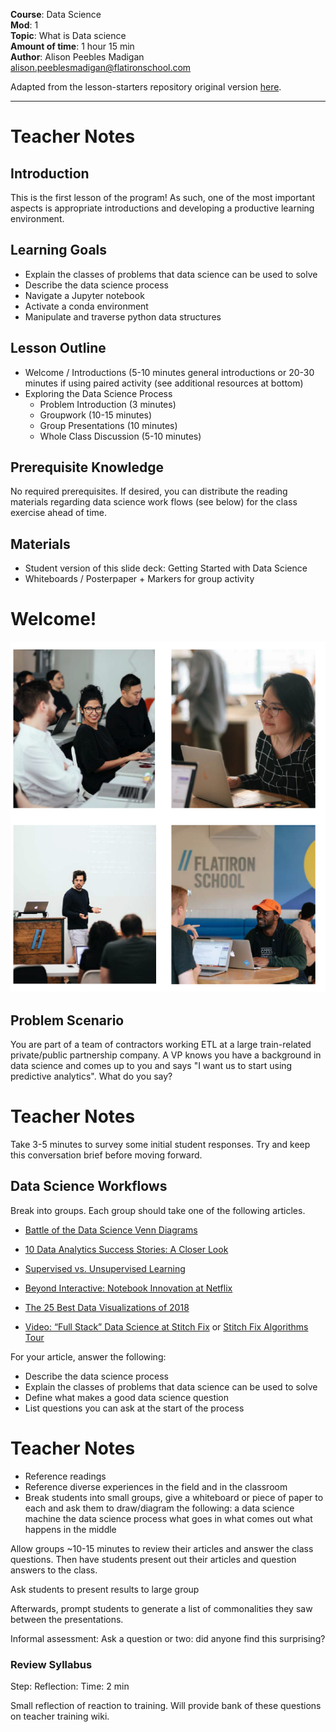 **Course**: Data Science   <br/>
**Mod**:    1                 <br/>
**Topic**:   What is Data science                <br/>
**Amount of time**: 1 hour 15 min <br/>
**Author**: Alison Peebles Madigan alison.peeblesmadigan@flatironschool.com

Adapted from the lesson-starters repository original version [here](https://github.com/learn-co-curriculum/ds-lessons-starter/blob/master/lesson-plans-by-mod/Module-1/data-science-brick-1/mod-1-what-is-data-science.md).

***

# Teacher Notes

## Introduction

This is the first lesson of the program! As such, one of the most important aspects is appropriate introductions and developing a productive learning environment.

## Learning Goals


* Explain the classes of problems that data science can be used to solve
* Describe the data science process
* Navigate a Jupyter notebook
* Activate a conda environment
* Manipulate and traverse python data structures

## Lesson Outline
* Welcome / Introductions (5-10 minutes general introductions or 20-30 minutes if using paired activity (see additional resources at bottom)
* Exploring the Data Science Process
    * Problem Introduction (3 minutes)
    * Groupwork (10-15 minutes)
    * Group Presentations (10 minutes)
    * Whole Class Discussion (5-10 minutes)

## Prerequisite Knowledge

No required prerequisites. If desired, you can distribute the reading materials regarding data science work flows (see below) for the class exercise ahead of time.


## Materials

* Student version of this slide deck: Getting Started with Data Science
* Whiteboards / Posterpaper + Markers for group activity

# Welcome!

<img src="images/flatiron_students.png">

## Problem Scenario

You are part of a team of contractors working ETL at a large train-related private/public partnership company. A VP knows you have a background in data science and comes up to you and says "I want us to start using predictive analytics". What do you say?

# Teacher Notes

Take 3-5 minutes to survey some initial student responses. Try and keep this conversation brief before moving forward.

## Data Science Workflows

Break into groups. Each group should take one of the following articles. 
    
- [Battle of the Data Science Venn Diagrams](https://www.kdnuggets.com/2016/10/battle-data-science-venn-diagrams.html)
- [10 Data Analytics Success Stories: A Closer Look](https://www.cio.com/article/3221621/analytics/6-data-analytics-success-stories-an-inside-look.html)
- [Supervised vs. Unsupervised Learning](https://towardsdatascience.com/supervised-vs-unsupervised-learning-14f68e32ea8d)
- [Beyond Interactive: Notebook Innovation at Netflix](https://medium.com/netflix-techblog/notebook-innovation-591ee3221233)
- [The 25 Best Data Visualizations of 2018](https://visme.co/blog/best-data-visualizations/)

- [Video: “Full Stack” Data Science at Stitch Fix](https://www.youtube.com/watch?v=ErrHRMiNNXE) or [Stitch Fix Algorithms Tour](https://algorithms-tour.stitchfix.com/)  
  
For your article, answer the following:
- Describe the data science process
- Explain the classes of problems that data science can be used to solve
- Define what makes a good data science question
- List questions you can ask at the start of the process

# Teacher Notes


* Reference readings
* Reference diverse experiences in the field and in the classroom
* Break students into small groups, give a whiteboard or piece of paper to each and ask them to draw/diagram the following:
        a data science machine
        the data science process
        what goes in
        what comes out
        what happens in the middle
    
Allow groups ~10-15 minutes to review their articles and answer the class questions. Then have students present out their articles and question answers to the class.

Ask students to present results to large group

Afterwards, prompt students to generate a list of commonalities they saw between the presentations.


Informal assessment:
Ask a question or two: did anyone find this surprising?


### Review Syllabus

Step: Reflection:
Time: 2 min

Small reflection of reaction to training. Will provide bank of these questions on teacher training wiki.
